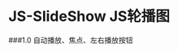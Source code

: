 # JS-SlideShow JS轮播图
###1.0 自动播放、焦点、左右播放按钮
<img href="https://github.com/HaoLei-Qin/JS-SlideShow/blob/master/img/1.jpg">
